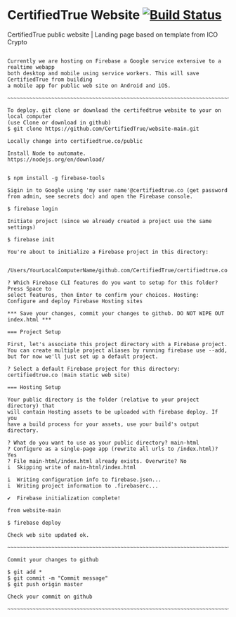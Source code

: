 # CertifiedTrue Website  [![Build Status](https://travis-ci.org/CertifiedTrue/certifiedtrue.co.svg?branch=master)](https://travis-ci.org/CertifiedTrue/certifiedtrue.co)
CertifiedTrue public website | Landing page based on template from ICO Crypto 


~~~~~~~~~~~~~~~~~~~~~~~~~~~~~~~~~~~~~~~~~~~~~~~~~~~~~~~~~~~~~~~~~~~~~~~~~~~~~~

Currently we are hosting on Firebase a Google service extensive to a realtime webapp
both desktop and mobile using service workers. This will save CertifiedTrue from building 
a mobile app for public web site on Android and iOS.

~~~~~~~~~~~~~~~~~~~~~~~~~~~~~~~~~~~~~~~~~~~~~~~~~~~~~~~~~~~~~~~~~~~~~~~~~~~~~

To deploy. git clone or download the certifedtrue website to your on local computer 
(use Clone or download in github)
$ git clone https://github.com/CertifiedTrue/website-main.git

Locally change into certifiedtrue.co/public

Install Node to automate.
https://nodejs.org/en/download/


$ npm install -g firebase-tools

Sigin in to Google using 'my user name'@certifiedtrue.co (get password from admin, see secrets doc) and open the Firebase console.

$ firebase login

Initiate project (since we already created a project use the same settings)

$ firebase init 

You're about to initialize a Firebase project in this directory:

  /Users/YourLocalComputerName/github.com/CertifiedTrue/certifiedtrue.co

? Which Firebase CLI features do you want to setup for this folder? Press Space to
select features, then Enter to confirm your choices. Hosting: Configure and deploy Firebase Hosting sites

*** Save your changes, commit your changes to github. DO NOT WIPE OUT index.html ***

=== Project Setup

First, let's associate this project directory with a Firebase project.
You can create multiple project aliases by running firebase use --add, 
but for now we'll just set up a default project.

? Select a default Firebase project for this directory: certifiedtrue.co (main static web site) 

=== Hosting Setup

Your public directory is the folder (relative to your project directory) that
will contain Hosting assets to be uploaded with firebase deploy. If you
have a build process for your assets, use your build's output directory.

? What do you want to use as your public directory? main-html
? Configure as a single-page app (rewrite all urls to /index.html)? Yes
? File main-html/index.html already exists. Overwrite? No
i  Skipping write of main-html/index.html

i  Writing configuration info to firebase.json...
i  Writing project information to .firebaserc...

✔  Firebase initialization complete!

from website-main 

$ firebase deploy

Check web site updated ok. 

~~~~~~~~~~~~~~~~~~~~~~~~~~~~~~~~~~~~~~~~~~~~~~~~~~~~~~~~~~~~~~~~~~~~~~~~~~~~~

Commit your changes to github

$ git add *
$ git commit -m "Commit message"
$ git push origin master

Check your commit on github 

~~~~~~~~~~~~~~~~~~~~~~~~~~~~~~~~~~~~~~~~~~~~~~~~~~~~~~~~~~~~~~~~~~~~~~~~~~~~~
